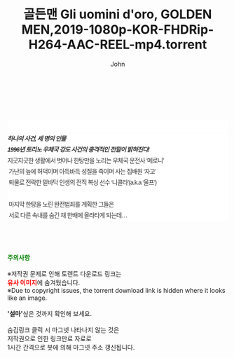 ﻿---
layout: post
title:  "골든맨 Gli uomini d'oro, GOLDEN MEN,2019-1080p-KOR-FHDRip-H264-AAC-REEL-mp4.torrent"
author: John
categories: [ 영화 ]
tags: [  ]
image:  
description: "골든맨 Gli uomini d'oro, GOLDEN MEN,2019-1080p-KOR-FHDRip-H264-AAC-REEL-mp4 torrent 정보 공유"
toc: true
toc_sticky: true
---

<br>
<div class="view-img">
<a class="view_image" href="http://torrentmobile61.com/bbs/view_image.php?fn=%2Fdata%2Ffile%2Fmovie%2F1040166539_2ITsOYru_30249e7075ad087c99a85e690d1913f6ad5b1099.jpg" target="_blank"><img alt="" class="img-tag" content="http://torrentmobile61.com/data/file/movie/1040166539_2ITsOYru_30249e7075ad087c99a85e690d1913f6ad5b1099.jpg" itemprop="image" src="http://torrentmobile61.com/data/file/movie/1040166539_2ITsOYru_30249e7075ad087c99a85e690d1913f6ad5b1099.jpg"/></a><a class="view_image" href="http://torrentmobile61.com/bbs/view_image.php?fn=%2Fdata%2Ffile%2Fmovie%2F1040166539_ldYmnt3W_b82269e44fa36847a160ffda2c2a8adaab6ae423.jpg" target="_blank"><img alt="" class="img-tag" content="http://torrentmobile61.com/data/file/movie/1040166539_ldYmnt3W_b82269e44fa36847a160ffda2c2a8adaab6ae423.jpg" itemprop="image" src="http://torrentmobile61.com/data/file/movie/1040166539_ldYmnt3W_b82269e44fa36847a160ffda2c2a8adaab6ae423.jpg"/></a></div><div class="view-content" itemprop="description">
<p><br/></p><div class="title_area" style="margin:0px 0px 9px;padding:0px;list-style:none;font-family:'나눔고딕', NanumGothic, '돋움', Dotum, Helvetica, 'AppleSDGothicNeo-Medium', AppleGothic, sans-serif;height:30px;float:none;background-color:rgb(255,255,255);"><h4 class="h_story" style="margin:5px 10px 0px 0px;padding:0px;list-style:none;font-family:'돋움', sans-serif;height:18px;width:49px;background:url(&quot;https://ssl.pstatic.net/static/movie/2020/10/h_tx_sp5.png&quot;) no-repeat 0px -17px;float:left;"><strong class="blind" style="margin:0px;padding:0px;list-style:none;font-size:0px;font-family:inherit;color:inherit;width:1px;height:1px;line-height:0;">줄거리</strong></h4></div><h5 class="h_tx_story" style="margin:-7px 0px 1px;padding:0px;list-style:none;font-size:14px;font-family:'나눔고딕', NanumGothic, Helvetica, sans-serif;color:rgb(51,51,51);background-image:url(&quot;https://ssl.pstatic.net/static/movie/2014/01/blank.gif&quot;);letter-spacing:-1px;line-height:25px;background-color:rgb(255,255,255);">하나의 사건, 세 명의 인물<br style="list-style:none;font-size:12px;font-family:'돋움', sans-serif;color:rgb(0,0,0);"/>1996년 토리노 우체국 강도 사건의 충격적인 전말이 밝혀진다!</h5><p class="con_tx" style="margin-top:-1px;margin-bottom:-6px;list-style:none;font-size:14px;font-family:'나눔고딕', NanumGothic, '돋움', Dotum, Helvetica, 'AppleSDGothicNeo-Medium', AppleGothic, sans-serif;color:rgb(51,51,51);background-image:url(&quot;https://ssl.pstatic.net/static/movie/2014/01/blank.gif&quot;);letter-spacing:-1px;line-height:25px;background-color:rgb(255,255,255);">지긋지긋한 생활에서 벗어나 한탕만을 노리는 우체국 운전사 ‘메로니’<br style="list-style:none;font-size:12px;font-family:'돋움', sans-serif;color:rgb(0,0,0);"/> 가난의 늪에 허덕이며 아득바득 성질을 죽이며 사는 집배원 ‘자고’<br style="list-style:none;font-size:12px;font-family:'돋움', sans-serif;color:rgb(0,0,0);"/> 퇴물로 전락한 밑바닥 인생의 전직 복싱 선수 ‘니콜라’(a.k.a ‘울프’)<br style="list-style:none;font-size:12px;font-family:'돋움', sans-serif;color:rgb(0,0,0);"/> <br style="list-style:none;font-size:12px;font-family:'돋움', sans-serif;color:rgb(0,0,0);"/> 마지막 한탕을 노린 완전범죄를 계획한 그들은<br style="list-style:none;font-size:12px;font-family:'돋움', sans-serif;color:rgb(0,0,0);"/> 서로 다른 속내를 숨긴 채 한배에 올라타게 되는데…</p> </div>
    
<br><br><br>
<p data-ke-size="size16"><b><span style="color: green;">주의사항</span></b><br /><br />※저작권 문제로 인해 토렌트 다운로드 링크는<br /><b><span style="color: red;">유사 이미지</span></b>에 숨겨뒀습니다.<br />※Due to copyright issues, the torrent download link is hidden where it looks like an image.<br /><br /><b>'설마'</b>싶은 것까지 확인해 보세요.<br /><br />숨김링크 클릭 시 마그넷 나타나지 않는 것은<br />저작권으로 인한 링크만료 자료로<br />1시간 간격으로 봇에 의해 마그넷 주소 갱신됩니다.</p>

